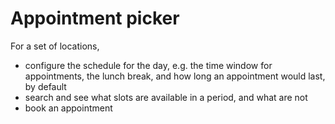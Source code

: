 # Appointment picker

For a set of locations,
- configure the schedule for the day, e.g. the time window for appointments, the lunch break, and how long an appointment would last, by default
- search and see what slots are available in a period, and what are not
- book an appointment
